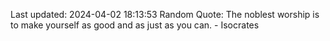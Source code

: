 Last updated: 2024-04-02 18:13:53
Random Quote: The noblest worship is to make yourself as good and as just as you can. - Isocrates